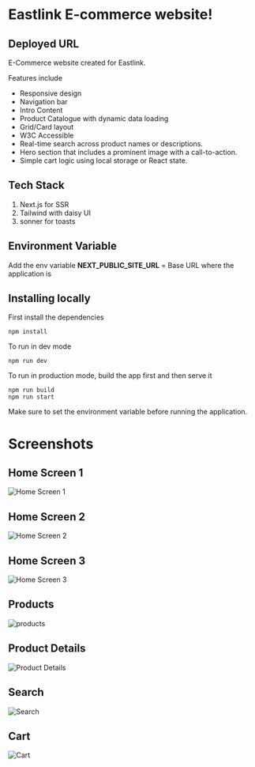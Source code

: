 # Eastlink E-commerce website!

## Deployed URL


E-Commerce website created for Eastlink.

Features include

 - Responsive design
 - Navigation bar
 - Intro Content
 - Product Catalogue with dynamic data loading
 - Grid/Card layout
 - W3C Accessible
 - Real-time search across product names or descriptions.
 - Hero section that includes a prominent image with a call-to-action.
 - Simple cart logic using local storage or React state.

## Tech Stack

 1. Next.js for SSR
 2. Tailwind with daisy UI
 3. sonner for toasts

## Environment Variable

Add the env variable  **NEXT_PUBLIC_SITE_URL**  = Base URL where the application is

## Installing locally

First install the dependencies

    npm install
To run in dev mode

    npm run dev
To run in production mode, build the app first and then serve it

    npm run build
    npm run start

Make sure to set the environment variable before running the application.


# Screenshots

## **Home Screen 1**

![Home Screen 1](https://fgdjmz73cv.ufs.sh/f/gsNrOWifL3N2U6b2glGsUwXBZO83h27qelvt9MiFEcjorIGa)

## **Home Screen 2**

![Home Screen 2](https://fgdjmz73cv.ufs.sh/f/gsNrOWifL3N2BbezkL75O9STsiZV8zMw4g2FkbGKQodajNUL)

## **Home Screen 3**

![Home Screen 3](https://fgdjmz73cv.ufs.sh/f/gsNrOWifL3N24uAQNPCVMkctoxZghSHf1Pi7058KdIDqvBbj)

## **Products**

![products](https://fgdjmz73cv.ufs.sh/f/gsNrOWifL3N2GPfT9TP0KWls49uFPtU6R2NATrq1DzkJowgi)


## **Product Details**

![Product Details](https://fgdjmz73cv.ufs.sh/f/gsNrOWifL3N23SlsSecMSNFqEgmCiaAl4KRPyxvLBJDWbUHt)


## **Search**

![Search](https://fgdjmz73cv.ufs.sh/f/gsNrOWifL3N28h9cNwBcAeISOCDE3oiL9rhW2QG4yuTsZvgV)

## **Cart**

![Cart](https://fgdjmz73cv.ufs.sh/f/gsNrOWifL3N252HR4Th2AL9rnbuHaMfhxY1DOEv86S0tjyWd)
